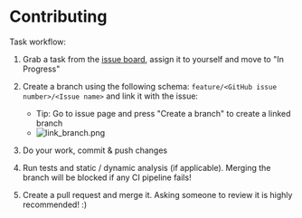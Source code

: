 # Contributing

Task workflow:

1. Grab a task from the [issue board](https://github.com/users/SNURTEL/projects/1/views/1), assign it to yourself and
   move to "In Progress"
2. Create a branch using the following schema: `feature/<GitHub issue number>/<Issue name>` and link it with the issue:
    - Tip: Go to issue page and press "Create a branch" to create a linked branch
    - ![link_branch.png](.img/link_branch.png)

3. Do your work, commit & push changes
4. Run tests and static / dynamic analysis (if applicable). Merging the branch will be blocked if any CI pipeline fails!
5. Create a pull request and merge it. Asking someone to review it is highly recommended! :)
